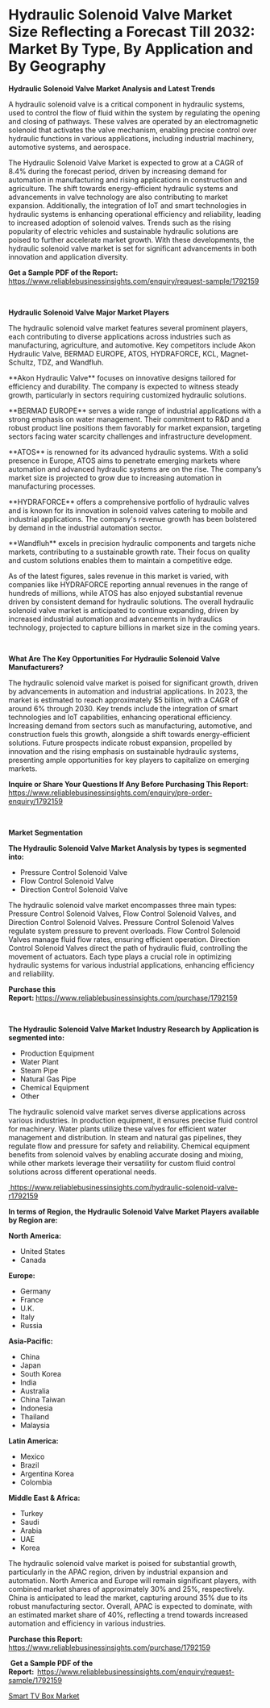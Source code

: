 <p><h1>Hydraulic Solenoid Valve Market Size Reflecting a Forecast Till 2032: Market By Type, By Application and By Geography</h1></p><p><strong>Hydraulic Solenoid Valve Market Analysis and Latest Trends</strong></p>
<p><p>A hydraulic solenoid valve is a critical component in hydraulic systems, used to control the flow of fluid within the system by regulating the opening and closing of pathways. These valves are operated by an electromagnetic solenoid that activates the valve mechanism, enabling precise control over hydraulic functions in various applications, including industrial machinery, automotive systems, and aerospace.</p><p>The Hydraulic Solenoid Valve Market is expected to grow at a CAGR of 8.4% during the forecast period, driven by increasing demand for automation in manufacturing and rising applications in construction and agriculture. The shift towards energy-efficient hydraulic systems and advancements in valve technology are also contributing to market expansion. Additionally, the integration of IoT and smart technologies in hydraulic systems is enhancing operational efficiency and reliability, leading to increased adoption of solenoid valves. Trends such as the rising popularity of electric vehicles and sustainable hydraulic solutions are poised to further accelerate market growth. With these developments, the hydraulic solenoid valve market is set for significant advancements in both innovation and application diversity.</p></p>
<p><strong>Get a Sample PDF of the Report:&nbsp;</strong> <a href="https://www.reliablebusinessinsights.com/enquiry/request-sample/1792159?utm_campaign=2214&utm_medium=2&utm_source=Github&utm_content=ia&utm_term=20022025&utm_id=hydraulic-solenoid-valve">https://www.reliablebusinessinsights.com/enquiry/request-sample/1792159</a></p>
<p>&nbsp;</p>
<p><strong>Hydraulic Solenoid Valve Major Market Players</strong></p>
<p><p>The hydraulic solenoid valve market features several prominent players, each contributing to diverse applications across industries such as manufacturing, agriculture, and automotive. Key competitors include Akon Hydraulic Valve, BERMAD EUROPE, ATOS, HYDRAFORCE, KCL, Magnet-Schultz, TDZ, and Wandfluh.</p><p>**Akon Hydraulic Valve** focuses on innovative designs tailored for efficiency and durability. The company is expected to witness steady growth, particularly in sectors requiring customized hydraulic solutions.</p><p>**BERMAD EUROPE** serves a wide range of industrial applications with a strong emphasis on water management. Their commitment to R&D and a robust product line positions them favorably for market expansion, targeting sectors facing water scarcity challenges and infrastructure development.</p><p>**ATOS** is renowned for its advanced hydraulic systems. With a solid presence in Europe, ATOS aims to penetrate emerging markets where automation and advanced hydraulic systems are on the rise. The company’s market size is projected to grow due to increasing automation in manufacturing processes.</p><p>**HYDRAFORCE** offers a comprehensive portfolio of hydraulic valves and is known for its innovation in solenoid valves catering to mobile and industrial applications. The company's revenue growth has been bolstered by demand in the industrial automation sector.</p><p>**Wandfluh** excels in precision hydraulic components and targets niche markets, contributing to a sustainable growth rate. Their focus on quality and custom solutions enables them to maintain a competitive edge.</p><p>As of the latest figures, sales revenue in this market is varied, with companies like HYDRAFORCE reporting annual revenues in the range of hundreds of millions, while ATOS has also enjoyed substantial revenue driven by consistent demand for hydraulic solutions. The overall hydraulic solenoid valve market is anticipated to continue expanding, driven by increased industrial automation and advancements in hydraulics technology, projected to capture billions in market size in the coming years.</p></p>
<p>&nbsp;</p>
<p><strong>What Are The Key Opportunities For Hydraulic Solenoid Valve Manufacturers?</strong></p>
<p><p>The hydraulic solenoid valve market is poised for significant growth, driven by advancements in automation and industrial applications. In 2023, the market is estimated to reach approximately $5 billion, with a CAGR of around 6% through 2030. Key trends include the integration of smart technologies and IoT capabilities, enhancing operational efficiency. Increasing demand from sectors such as manufacturing, automotive, and construction fuels this growth, alongside a shift towards energy-efficient solutions. Future prospects indicate robust expansion, propelled by innovation and the rising emphasis on sustainable hydraulic systems, presenting ample opportunities for key players to capitalize on emerging markets.</p></p>
<p><strong>Inquire or Share Your Questions If Any Before Purchasing This Report:</strong> <a href="https://www.reliablebusinessinsights.com/enquiry/pre-order-enquiry/1792159?utm_campaign=2214&utm_medium=2&utm_source=Github&utm_content=ia&utm_term=20022025&utm_id=hydraulic-solenoid-valve">https://www.reliablebusinessinsights.com/enquiry/pre-order-enquiry/1792159</a></p>
<p>&nbsp;</p>
<p><strong>Market Segmentation</strong></p>
<p><strong>The Hydraulic Solenoid Valve Market Analysis by types is segmented into:</strong></p>
<p><ul><li>Pressure Control Solenoid Valve</li><li>Flow Control Solenoid Valve</li><li>Direction Control Solenoid Valve</li></ul></p>
<p><p>The hydraulic solenoid valve market encompasses three main types: Pressure Control Solenoid Valves, Flow Control Solenoid Valves, and Direction Control Solenoid Valves. Pressure Control Solenoid Valves regulate system pressure to prevent overloads. Flow Control Solenoid Valves manage fluid flow rates, ensuring efficient operation. Direction Control Solenoid Valves direct the path of hydraulic fluid, controlling the movement of actuators. Each type plays a crucial role in optimizing hydraulic systems for various industrial applications, enhancing efficiency and reliability.</p></p>
<p><strong>Purchase this Report:&nbsp;</strong><a href="https://www.reliablebusinessinsights.com/purchase/1792159?utm_campaign=2214&utm_medium=2&utm_source=Github&utm_content=ia&utm_term=20022025&utm_id=hydraulic-solenoid-valve">https://www.reliablebusinessinsights.com/purchase/1792159</a></p>
<p>&nbsp;</p>
<p><strong>The Hydraulic Solenoid Valve Market Industry Research by Application is segmented into:</strong></p>
<p><ul><li>Production Equipment</li><li>Water Plant</li><li>Steam Pipe</li><li>Natural Gas Pipe</li><li>Chemical Equipment</li><li>Other</li></ul></p>
<p><p>The hydraulic solenoid valve market serves diverse applications across various industries. In production equipment, it ensures precise fluid control for machinery. Water plants utilize these valves for efficient water management and distribution. In steam and natural gas pipelines, they regulate flow and pressure for safety and reliability. Chemical equipment benefits from solenoid valves by enabling accurate dosing and mixing, while other markets leverage their versatility for custom fluid control solutions across different operational needs.</p></p>
<p><a href="https://www.reliablebusinessinsights.com/hydraulic-solenoid-valve-r1792159?utm_campaign=2214&utm_medium=2&utm_source=Github&utm_content=ia&utm_term=20022025&utm_id=hydraulic-solenoid-valve">&nbsp;https://www.reliablebusinessinsights.com/hydraulic-solenoid-valve-r1792159</a></p>
<p><strong>In terms of Region, the Hydraulic Solenoid Valve Market Players available by Region are:</strong></p>
<p>
    <p> <strong> North America: </strong>
        <ul>
            <li>United States</li>
            <li>Canada</li>
        </ul>
        </p> 
    <p> <strong> Europe: </strong>
        <ul>
            <li>Germany</li>
            <li>France</li>
            <li>U.K.</li>
            <li>Italy</li>
            <li>Russia</li>
        </ul>
        </p> 
    <p> <strong> Asia-Pacific: </strong>
        <ul>
            <li>China</li>
            <li>Japan</li>
            <li>South Korea</li>
            <li>India</li>
            <li>Australia</li>
            <li>China Taiwan</li>
            <li>Indonesia</li>
            <li>Thailand</li>
            <li>Malaysia</li>
        </ul>
        </p> 
    <p> <strong> Latin America: </strong>
        <ul>
            <li>Mexico</li>
            <li>Brazil</li>
            <li>Argentina Korea</li>
            <li>Colombia</li>
        </ul>
        </p> 
    <p> <strong> Middle East & Africa: </strong>
        <ul>
            <li>Turkey</li>
            <li>Saudi</li>
            <li>Arabia</li>
            <li>UAE</li>
            <li>Korea</li>
        </ul>
    </p>
    </p>
<p><p>The hydraulic solenoid valve market is poised for substantial growth, particularly in the APAC region, driven by industrial expansion and automation. North America and Europe will remain significant players, with combined market shares of approximately 30% and 25%, respectively. China is anticipated to lead the market, capturing around 35% due to its robust manufacturing sector. Overall, APAC is expected to dominate, with an estimated market share of 40%, reflecting a trend towards increased automation and efficiency in various industries.</p></p>
<p><strong>Purchase this Report: </strong><a href="https://www.reliablebusinessinsights.com/purchase/1792159?utm_campaign=2214&utm_medium=2&utm_source=Github&utm_content=ia&utm_term=20022025&utm_id=hydraulic-solenoid-valve">https://www.reliablebusinessinsights.com/purchase/1792159</a></p>
<p>&nbsp;<strong>Get a Sample PDF of the Report:&nbsp;&nbsp;</strong><a href="https://www.reliablebusinessinsights.com/enquiry/request-sample/1792159?utm_campaign=2214&utm_medium=2&utm_source=Github&utm_content=ia&utm_term=20022025&utm_id=hydraulic-solenoid-valve">https://www.reliablebusinessinsights.com/enquiry/request-sample/1792159</a></p>
<p><strong></strong></p>
<p><p><a href="https://github.com/comasnickie/Market-Research-Report-List-1/blob/main/smart-tv-box-market.md?utm_campaign=2214&utm_medium=2&utm_source=Github&utm_content=ia&utm_term=20022025&utm_id=hydraulic-solenoid-valve">Smart TV Box Market</a></p></p>